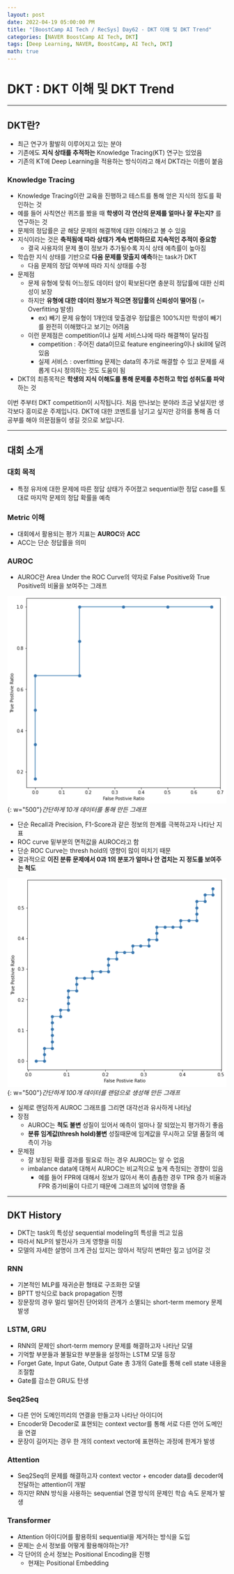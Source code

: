 ```yaml
---
layout: post
date: 2022-04-19 05:00:00 PM
title: "[BoostCamp AI Tech / RecSys] Day62 - DKT 이해 및 DKT Trend"
categories: [NAVER BoostCamp AI Tech, DKT]
tags: [Deep Learning, NAVER, BoostCamp, AI Tech, DKT]
math: true
---
```


# DKT : DKT 이해 및 DKT Trend

---

## DKT란?

- 최근 연구가 활발히 이루어지고 있는 분야
- 기존에도 **지식 상태를 추적하는** Knowledge Tracing(KT) 연구는 있었음
- 기존의 KT에 Deep Learning을 적용하는 방식이라고 해서 DKT라는 이름이 붙음

### Knowledge Tracing

- Knowledge Tracing이란 교육을 진행하고 테스트를 통해 얻은 지식의 정도를 확인하는 것
- 예를 들어 사칙연산 퀴즈를 봤을 때 **학생이 각 연산의 문제를 얼마나 잘 푸는지?** 를 연구하는 것
- 문제의 정답률은 곧 해당 문제의 해결책에 대한 이해라고 볼 수 있음
- 지식이라는 것은 **축적됨에 따라 상태가 계속 변화하므로 지속적인 추적이 중요함**
  - 결국 사용자의 문제 풀이 정보가 추가될수록 지식 상태 예측률이 높아짐
- 학습한 지식 상태를 기반으로 **다음 문제를 맞출지 예측**하는 task가 DKT
  - 다음 문제의 정답 여부에 따라 지식 상태를 수정
- 문제점
  - 문제 유형에 맞춰 어느정도 데이터 양이 확보된다면 충분히 정답률에 대한 신뢰성이 보장
  - 하지만 **유형에 대한 데이터 정보가 적으면 정답률의 신뢰성이 떨어짐** (= Overfitting 발생)
    - ex) 빼기 문제 유형이 1개인데 맞출경우 정답률은 100%지만 학생이 빼기를 완전히 이해했다고 보기는 어려움
  - 이런 문제점은 competition이냐 실제 서비스냐에 따라 해결책이 달라짐
    - competition : 주어진 data이므로 feature engineering이나 skill에 달려있음
    - 실제 서비스 : overfitting 문제는 data의 추가로 해결할 수 있고 문제를 새롭게 다시 정의하는 것도 도움이 됨
- DKT의 최종목적은 **학생의 지식 이해도를 통해 문제를 추천하고 학업 성취도를 파악**하는 것

이번 주부터 DKT competition이 시작됩니다. 처음 만나보는 분야라 조금 낯설지만 생각보다 흥미로운 주제입니다. DKT에 대한 코멘트를 남기고 싶지만 강의를 통해 좀 더 공부를 해야 의문점들이 생길 것으로 보입니다.

---

## 대회 소개

### 대회 목적

- 특정 유저에 대한 문제에 따른 정답 상태가 주어졌고 sequential한 정답 case를 토대로 마지막 문제의 정답 확률을 예측

### Metric 이해

- 대회에서 활용되는 평가 지표는 **AUROC**와 **ACC**
- ACC는 단순 정답률을 의미

### AUROC

- AUROC란 Area Under the ROC Curve의 약자로 False Positive와 True Positive의 비율을 보여주는 그래프

![](/image/boostcamp/dkt/auroc1.png){: w="500"}*간단하게 10개 데이터를 통해 만든 그래프*

- 단순 Recall과 Precision, F1-Score과 같은 정보의 한계를 극복하고자 나타난 지표
- ROC curve 밑부분의 면적값을 AUROC라고 함
- 단순 ROC Curve는 thresh hold의 영향이 많이 미치기 때문
- 결과적으로 **이진 분류 문제에서 0과 1의 분포가 얼마나 안 겹치는 지 정도를 보여주는 척도**

![](/image/boostcamp/dkt/auroc2.png){: w="500"}*간단하게 100개 데이터를 랜덤으로 생성해 만든 그래프*

- 실제로 랜덤하게 AUROC 그래프를 그리면 대각선과 유사하게 나타남
- 장점
  - AUROC는 **척도 불변** 성질이 있어서 예측이 얼마나 잘 되었는지 평가하기 좋음
  - **분류 임계값(thresh hold)불변** 성질때문에 임계값을 무시하고 모델 품질의 예측이 가능
- 문제점
  - 잘 보정된 확률 결과를 필요로 하는 경우 AUROC는 알 수 없음
  - imbalance data에 대해서 AUROC는 비교적으로 높게 측정되는 경향이 있음
    - 예를 들어 FPR에 대해서 정보가 많아서 폭이 촘촘한 경우 TPR 증가 비율과 FPR 증가비율이 다르기 때문에 그래프의 넓이에 영향을 줌

---

## DKT History

- DKT는 task의 특성상 sequential modeling의 특성을 띄고 있음
- 따라서 NLP의 발전사가 크게 영향을 미침
- 모델의 자세한 설명이 크게 관심 있지는 않아서 적당히 변화만 짚고 넘어갈 것

### RNN

- 기본적인 MLP를 재귀순환 형태로 구조화한 모델
- BPTT 방식으로 back propagation 진행
- 장문장의 경우 멀리 떨어진 단어와의 관계가 소멸되는 short-term memory 문제 발생

### LSTM, GRU

- RNN의 문제인 short-term memory 문제를 해결하고자 나타난 모델
- 기억할 부분들과 불필요한 부분들을 설정하는 LSTM 모델 등장
- Forget Gate, Input Gate, Output Gate 총 3개의 Gate를 통해 cell state 내용을 조절함
- Gate를 감소한 GRU도 탄생

### Seq2Seq

- 다른 언어 도메인끼리의 연결을 만들고자 나타난 아이디어
- Encoder와 Decoder로 표현되는 context vector를 통해 서로 다른 언어 도메인을 연결
- 문장이 길어지는 경우 한 개의 context vector에 표현하는 과정에 한계가 발생

### Attention

- Seq2Seq의 문제를 해결하고자 context vector + encoder data를 decoder에 전달하는 attention이 개발
- 하지만 RNN 방식을 사용하는 sequential 연결 방식의 문제인 학습 속도 문제가 발생

### Transformer

- Attention 아이디어를 활용하되 sequential을 제거하는 방식을 도입
- 문제는 순서 정보를 어떻게 활용해야하는가?
- 각 단어의 순서 정보는 Positional Encoding을 진행
  - 현재는 Positional Embedding

